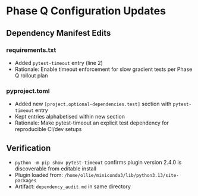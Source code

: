 # Phase Q Configuration Updates

## Dependency Manifest Edits

### requirements.txt
- Added `pytest-timeout` entry (line 2)
- Rationale: Enable timeout enforcement for slow gradient tests per Phase Q rollout plan

### pyproject.toml
- Added new `[project.optional-dependencies.test]` section with `pytest-timeout` entry
- Kept entries alphabetised within new section
- Rationale: Make pytest-timeout an explicit test dependency for reproducible CI/dev setups

## Verification
- `python -m pip show pytest-timeout` confirms plugin version 2.4.0 is discoverable from editable install
- Plugin loaded from: `/home/ollie/miniconda3/lib/python3.13/site-packages`
- Artifact: `dependency_audit.md` in same directory
